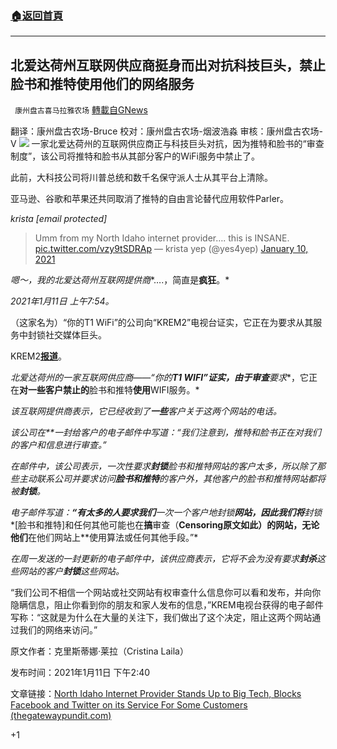 ###  [:house:返回首頁](https://github.com/ourhimalayas/txt)
---

## 北爱达荷州互联网供应商挺身而出对抗科技巨头，禁止脸书和推特使用他们的网络服务
` 康州盘古喜马拉雅农场` [轉載自GNews](https://gnews.org/zh-hans/745461/)

翻译：康州盘古农场-Bruce
校对：康州盘古农场-烟波浩淼
审核：康州盘古农场-V
![]()![](https://gnews.org/wp-content/uploads/2021/01/Picture1-23.png)
一家北爱达荷州的互联网供应商正与科技巨头对抗，因为推特和脸书的“审查制度”，该公司将推特和脸书从其部分客户的WiFi服务中禁止了。

此前，大科技公司将川普总统和数千名保守派人士从其平台上清除。

亚马逊、谷歌和苹果还共同取消了推特的自由言论替代应用软件Parler。

*krista [email protected]*



> Umm from my North Idaho internet provider…. this is INSANE. [pic.twitter.com/vzy9tSDRAp](https://t.co/vzy9tSDRAp)
> — krista yep (@yes4yep) [January 10, 2021](https://twitter.com/yes4yep/status/1348418064518242305?ref_src=twsrc%5Etfw)



*嗯～，我的北爱达荷州互联网提供商**….，简直是****疯狂****。*

*2021年1月11日 上午7:54。*

（这家名为）“你的T1 WiFi”的公司向“KREM2”电视台证实，它正在为要求从其服务中封锁社交媒体巨头。

KREM2[**报道**](https://www.krem.com/article/news/local/idaho-internet-provider-blocks-facebook-and-twitter/293-867cc22b-fb90-4142-a296-8d800d2a03fb?utm_campaign=snd-autopilot)。

*北爱达荷州的一家互联网供应商——“你的**T1 WIFI”证实，由于审查**要求**，它正在**对一些客户禁止的**脸书和推特**使用**WIFI服务。*

*该互联网提供商表示，它已经收到了**一些**客户关于这两个网站的电话。*

*该公司在**一封给客户的电子邮件中写道：“我们注意到，推特和脸书正在对我们的客户和信息进行审查。”*

*在邮件中，该公司表示，一次性要求**封锁**脸书和推特网站的客户太多，所以除了那些主动联系公司并要求访问**脸书和推特**的客户外，其他客户的脸书和推特网站都将被**封锁**。*

*电子邮件写道：**“有太多的人要求我们**一次一个客户地封锁**网站，因此我们将**封锁**[脸书和推特]和任何其他可能也在**搞**审查（**Censoring原文如此）的网站，无论他们**在他们网站上**使用算法或任何其他手段。”*

*在周一发送的一封更新的电子邮件中，该供应商表示，它将不会为没有要求**封杀**这些网站的客户**封锁**这些网站。*

“我们公司不相信一个网站或社交网站有权审查什么信息你可以看和发布，并向你隐瞒信息，阻止你看到你的朋友和家人发布的信息，”KREM电视台获得的电子邮件写称：“这就是为什么在大量的关注下，我们做出了这个决定，阻止这两个网站通过我们的网络来访问。”

原文作者：克里斯蒂娜·莱拉（Cristina Laila）

发布时间：2021年1月11日 下午2:40

文章链接：[North Idaho Internet Provider Stands Up to Big Tech, Blocks Facebook and Twitter on its Service For Some Customers (thegatewaypundit.com)](https://www.thegatewaypundit.com/2021/01/north-idaho-internet-provider-stands-big-tech-blocks-facebook-twitter-service-customers/)

+1
